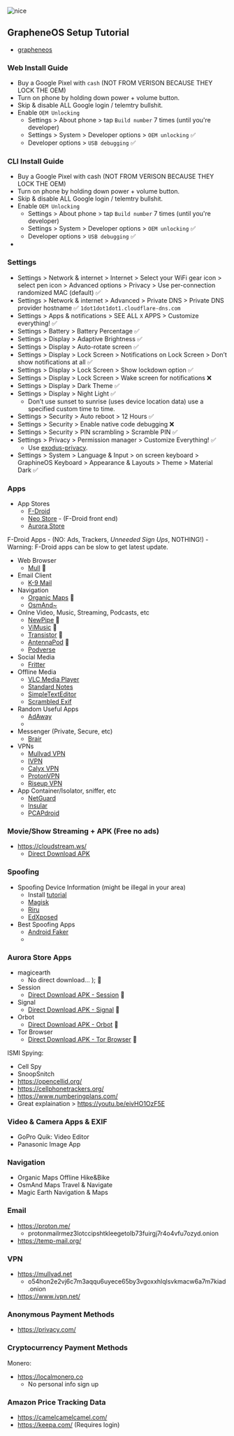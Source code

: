![nice](https://user-images.githubusercontent.com/53458032/184572773-c8666341-1c71-4594-9470-c208e536d12d.jpg)

## GrapheneOS Setup Tutorial

- [grapheneos](https://grapheneos.org/)

### Web Install Guide
- Buy a Google Pixel with `cash` (NOT FROM VERISON BECAUSE THEY LOCK THE OEM)
- Turn on phone by holding down power + volume button.
- Skip & disable ALL Google login / telemtry bullshit.
- Enable `OEM Unlocking`
  - Settings > About phone > tap `Build number` 7 times (until you're developer)
  - Settings > System > Developer options > `OEM unlocking` ✅
  - Developer options > `USB debugging` ✅

### CLI Install Guide

- Buy a Google Pixel with cash (NOT FROM VERISON BECAUSE THEY LOCK THE OEM)
- Turn on phone by holding down power + volume button.
- Skip & disable ALL Google login / telemtry bullshit.
- Enable `OEM Unlocking`
  - Settings > About phone > tap `Build number` 7 times (until you're developer)
  - Settings > System > Developer options > `OEM unlocking` ✅
  - Developer options > `USB debugging` ✅
- 

### Settings

- Settings > Network & internet > Internet > Select your WiFi gear icon > select pen icon > Advanced options > Privacy > Use per-connection randomized MAC (default) ✅
- Settings > Network & internet > Advanced > Private DNS > Private DNS provider hostname ✅ `1dot1dot1dot1.cloudflare-dns.com`
- Settings > Apps & notifications > SEE ALL `X` APPS > Customize everything! ✅
- Settings > Battery > Battery Percentage ✅
- Settings > Display > Adaptive Brightness ✅
- Settings > Display > Auto-rotate screen ✅
- Settings > Display > Lock Screen > Notifications on Lock Screen > Don’t show notifications at all ✅
- Settings > Display > Lock Screen > Show lockdown option ✅
- Settings > Display > Lock Screen > Wake screen for notifications ❌
- Settings > Display > Dark Theme ✅
- Settings > Display > Night Light ✅
  - Don’t use sunset to sunrise (uses device location data) use a specified custom time to time.
- Settings > Security > Auto reboot > 12 Hours ✅
- Settings > Security > Enable native code debugging ❌
- Settings > Security > PIN scrambling > Scramble PIN ✅
- Settings > Privacy > Permission manager > Customize Everything! ✅
  - Use [exodus-privacy](https://exodus-privacy.eu.org/).
- Settings > System > Language & Input > on screen keyboard > GraphineOS Keyboard > Appearance & Layouts > Theme > Material Dark ✅

### Apps

- App Stores
  - [F-Droid](https://f-droid.org/)
  - [Neo Store](https://f-droid.org/en/packages/com.machiav3lli.fdroid/) - (F-Droid front end)
  - [Aurora Store](https://f-droid.org/en/packages/com.aurora.store/)

F-Droid Apps - (NO: Ads, Trackers, *Unneeded Sign Ups*, NOTHING!) - Warning: F-Droid apps can be slow to get latest update.

- Web Browser
    - [Mull](https://f-droid.org/en/packages/us.spotco.fennec_dos/) 🌈
- Email Client
    - [K-9 Mail](https://f-droid.org/en/packages/com.fsck.k9/)
- Navigation
    - [Organic Maps](https://f-droid.org/en/packages/app.organicmaps/) 🌈
    - [OsmAnd~](https://f-droid.org/en/packages/net.osmand.plus/)
- Onlne Video, Music, Streaming, Podcasts, etc
    - [NewPipe](https://f-droid.org/en/packages/org.schabi.newpipe/) 🌈
    - [ViMusic](https://f-droid.org/en/packages/it.vfsfitvnm.vimusic/) 🌈
    - [Transistor](https://f-droid.org/en/packages/org.y20k.transistor/) 🌈
    - [AntennaPod](https://f-droid.org/en/packages/de.danoeh.antennapod/) 🌈
    - [Podverse](https://f-droid.org/en/packages/com.podverse.fdroid/)
- Social Media
    - [Fritter](https://f-droid.org/en/packages/com.jonjomckay.fritter/)
- Offline Media
    - [VLC Media Player](https://f-droid.org/en/packages/org.videolan.vlc/)
    - [Standard Notes](https://f-droid.org/en/packages/com.standardnotes/)
    - [SimpleTextEditor](https://f-droid.org/en/packages/com.maxistar.textpad/)
    - [Scrambled Exif](https://f-droid.org/en/packages/com.jarsilio.android.scrambledeggsif/)
- Random Useful Apps
  - [AdAway](https://github.com/AdAway/AdAway/releases/latest)
  - []()
- Messenger (Private, Secure, etc)
    - [Brair](https://f-droid.org/en/packages/org.briarproject.briar.android/)
- VPNs
    - [Mullvad VPN](https://f-droid.org/en/packages/net.mullvad.mullvadvpn/)
    - [IVPN](https://f-droid.org/en/packages/net.ivpn.client/)
    - [Calyx VPN](https://f-droid.org/en/packages/org.calyxinstitute.vpn/)
    - [ProtonVPN](https://f-droid.org/en/packages/ch.protonvpn.android/)
    - [Riseup VPN](https://f-droid.org/en/packages/se.leap.riseupvpn/)
- App Container/Isolator, sniffer, etc
    - [NetGuard](https://f-droid.org/en/packages/eu.faircode.netguard/)
    - [Insular](https://f-droid.org/en/packages/com.oasisfeng.island.fdroid/)
    - [PCAPdroid](https://f-droid.org/en/packages/com.emanuelef.remote_capture/)

### Movie/Show Streaming + APK (Free no ads)
- https://cloudstream.ws/
  - [Direct Download APK](https://github.com/rereleased/release/releases/latest)

### Spoofing
- Spoofing Device Information (might be illegal in your area)
  - Install [tutorial](https://www.youtube.com/watch?v=4ZS5QiWB8WI)
  - [Magisk](https://github.com/topjohnwu/Magisk/releases/latest)
  - [Riru](https://github.com/RikkaApps/Riru/releases/latest)
  - [EdXposed](https://github.com/ElderDrivers/EdXposed/releases/latest)
- Best Spoofing Apps
  - [Android Faker](https://github.com/Xposed-Modules-Repo/com.android1500.androidfaker/releases/latest)
  - 

### Aurora Store Apps
- magicearth
  - No direct download... ); 🌈
- Session
  - [Direct Download APK - Session](https://github.com/oxen-io/session-android/releases/latest) 🌈
- Signal
  - [Direct Download APK - Signal](https://signal.org/android/apk/) 🌈
- Orbot
  - [Direct Download APK - Orbot](https://github.com/guardianproject/orbot/releases/latest) 🌈
- Tor Browser
  - [Direct Download APK - Tor Browser](https://www.torproject.org/download/#android) 🌈






ISMI Spying:
- Cell Spy
- SnoopSnitch
- https://opencellid.org/
- https://cellphonetrackers.org/
- https://www.numberingplans.com/
- Great explaination > https://youtu.be/eivHO1OzF5E

### Video & Camera Apps & EXIF
- GoPro Quik: Video Editor
- Panasonic Image App

### Navigation
- Organic Maps Offline Hike&Bike
- OsmAnd Maps Travel & Navigate
- Magic Earth Navigation & Maps

### Email
- https://proton.me/
  - protonmailrmez3lotccipshtkleegetolb73fuirgj7r4o4vfu7ozyd.onion
- https://temp-mail.org/

### VPN
- https://mullvad.net
  - o54hon2e2vj6c7m3aqqu6uyece65by3vgoxxhlqlsvkmacw6a7m7kiad.onion
- https://www.ivpn.net/

### Anonymous Payment Methods
- https://privacy.com/

### Cryptocurrency Payment Methods
Monero:
- https://localmonero.co
  * No personal info sign up

### Amazon Price Tracking Data
- https://camelcamelcamel.com/
- https://keepa.com/ (Requires login)

